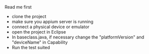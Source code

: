 Read me first

- clone the project
- make sure you appium server is running
- connect a physical device or emulator
- open the project in Eclipse
- In baseclass.java, if necessary change the "platformVersion" and "deviceName" in Capability
- Run the test suited
